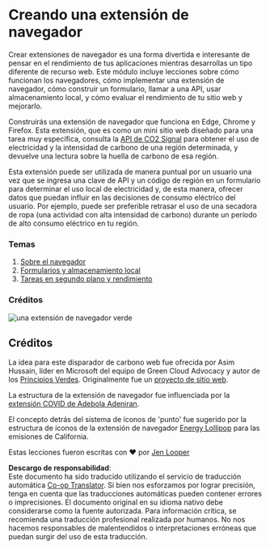 <!--
CO_OP_TRANSLATOR_METADATA:
{
  "original_hash": "b121a279a6ab39878491f3e572673515",
  "translation_date": "2025-08-24T13:07:33+00:00",
  "source_file": "5-browser-extension/README.md",
  "language_code": "es"
}
-->
# Creando una extensión de navegador

Crear extensiones de navegador es una forma divertida e interesante de pensar en el rendimiento de tus aplicaciones mientras desarrollas un tipo diferente de recurso web. Este módulo incluye lecciones sobre cómo funcionan los navegadores, cómo implementar una extensión de navegador, cómo construir un formulario, llamar a una API, usar almacenamiento local, y cómo evaluar el rendimiento de tu sitio web y mejorarlo.

Construirás una extensión de navegador que funciona en Edge, Chrome y Firefox. Esta extensión, que es como un mini sitio web diseñado para una tarea muy específica, consulta la [API de CO2 Signal](https://www.co2signal.com) para obtener el uso de electricidad y la intensidad de carbono de una región determinada, y devuelve una lectura sobre la huella de carbono de esa región.

Esta extensión puede ser utilizada de manera puntual por un usuario una vez que se ingresa una clave de API y un código de región en un formulario para determinar el uso local de electricidad y, de esta manera, ofrecer datos que puedan influir en las decisiones de consumo eléctrico del usuario. Por ejemplo, puede ser preferible retrasar el uso de una secadora de ropa (una actividad con alta intensidad de carbono) durante un período de alto consumo eléctrico en tu región.

### Temas

1. [Sobre el navegador](1-about-browsers/README.md)
2. [Formularios y almacenamiento local](2-forms-browsers-local-storage/README.md)
3. [Tareas en segundo plano y rendimiento](3-background-tasks-and-performance/README.md)

### Créditos

![una extensión de navegador verde](../../../5-browser-extension/extension-screenshot.png)

## Créditos

La idea para este disparador de carbono web fue ofrecida por Asim Hussain, líder en Microsoft del equipo de Green Cloud Advocacy y autor de los [Principios Verdes](https://principles.green/). Originalmente fue un [proyecto de sitio web](https://github.com/jlooper/green).

La estructura de la extensión de navegador fue influenciada por la [extensión COVID de Adebola Adeniran](https://github.com/onedebos/covtension).

El concepto detrás del sistema de íconos de 'punto' fue sugerido por la estructura de íconos de la extensión de navegador [Energy Lollipop](https://energylollipop.com/) para las emisiones de California.

Estas lecciones fueron escritas con ♥️ por [Jen Looper](https://www.twitter.com/jenlooper)

**Descargo de responsabilidad**:  
Este documento ha sido traducido utilizando el servicio de traducción automática [Co-op Translator](https://github.com/Azure/co-op-translator). Si bien nos esforzamos por lograr precisión, tenga en cuenta que las traducciones automáticas pueden contener errores o imprecisiones. El documento original en su idioma nativo debe considerarse como la fuente autorizada. Para información crítica, se recomienda una traducción profesional realizada por humanos. No nos hacemos responsables de malentendidos o interpretaciones erróneas que puedan surgir del uso de esta traducción.